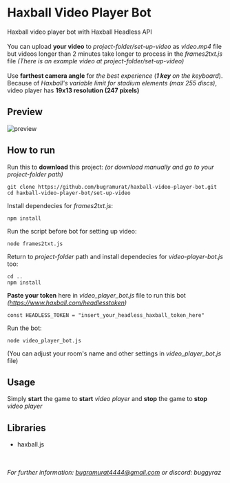 # Haxball Video Player Bot
Haxball video player bot with Haxball Headless API
<br><br>
You can upload **your video** to *project-folder/set-up-video* as *video.mp4* file but videos longer than 2 minutes take longer to process in the *frames2txt.js* file *(There is an example video at *project-folder/set-up-video*)*
<br><br>
Use **farthest camera angle** for *the best experience* (***1 key** on the keyboard*). Because of *Haxball's variable limit for stadium elements (max 255 discs)*, video player has **19x13 resolution (247 pixels)** 

## Preview
![preview](https://media3.giphy.com/media/v1.Y2lkPTc5MGI3NjExYzZrN2tvM2kwaWtqZzA0ZGwyOHRhc3M5cDhkYzduNm04YWx2MzdyYiZlcD12MV9pbnRlcm5hbF9naWZfYnlfaWQmY3Q9Zw/CfrbtzqYcFDlV7bfQs/giphy.gif)

## How to run
Run this to **download** this project: *(or download manually and go to your project-folder path)*
```
git clone https://github.com/bugramurat/haxball-video-player-bot.git
cd haxball-video-player-bot/set-up-video
```
Install dependecies for *frames2txt.js*:
```
npm install
```
Run the script before bot for setting up video:
```
node frames2txt.js
```
Return to *project-folder* path and install dependecies for *video-player-bot.js* too:
```
cd ..
npm install
```
**Paste your token** here in *video_player_bot.js* file to run this bot *(https://www.haxball.com/headlesstoken)*
```
const HEADLESS_TOKEN = "insert_your_headless_haxball_token_here"
```
Run the bot:
```
node video_player_bot.js
```
(You can adjust your room's name and other settings in *video_player_bot.js* file)

## Usage
Simply **start** the game to **start** *video player* and **stop** the game to **stop** *video player*

## Libraries
- haxball.js

<br></br>
*For further information: bugramurat4444@gmail.com or discord: buggyraz*
